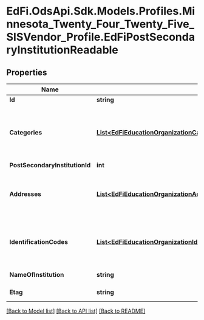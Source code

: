 # EdFi.OdsApi.Sdk.Models.Profiles.Minnesota_Twenty_Four_Twenty_Five_SISVendor_Profile.EdFiPostSecondaryInstitutionReadable

## Properties

Name | Type | Description | Notes
------------ | ------------- | ------------- | -------------
**Id** | **string** |  | [optional] 
**Categories** | [**List&lt;EdFiEducationOrganizationCategoryPostSecondaryInstitutionReadable&gt;**](EdFiEducationOrganizationCategoryPostSecondaryInstitutionReadable.md) | An unordered collection of educationOrganizationCategories. The classification of the education agency within the geographic boundaries of a state according to the level of administrative and operational control granted by the state. | 
**PostSecondaryInstitutionId** | **int** | The ID of the post secondary institution. | 
**Addresses** | [**List&lt;EdFiEducationOrganizationAddressPostSecondaryInstitutionReadable&gt;**](EdFiEducationOrganizationAddressPostSecondaryInstitutionReadable.md) | An unordered collection of educationOrganizationAddresses. The set of elements that describes an address for the education entity, including the street address, city, state, ZIP code, and ZIP code + 4. | [optional] 
**IdentificationCodes** | [**List&lt;EdFiEducationOrganizationIdentificationCodePostSecondaryInstitutionReadable&gt;**](EdFiEducationOrganizationIdentificationCodePostSecondaryInstitutionReadable.md) | An unordered collection of educationOrganizationIdentificationCodes. A unique number or alphanumeric code assigned to an education organization by a school, school system, a state, or other agency or entity. | [optional] 
**NameOfInstitution** | **string** | The full, legally accepted name of the institution. | 
**Etag** | **string** | A unique system-generated value that identifies the version of the resource. | [optional] 

[[Back to Model list]](../README.md#documentation-for-models) [[Back to API list]](../README.md#documentation-for-api-endpoints) [[Back to README]](../README.md)

